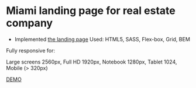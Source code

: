 # Miami landing page for real estate company
- Implemented [the landing page](https://www.figma.com/file/nHz8bflIwJaWP3P99vKTH5/miami_home_new?node-id=0%3A2)
Used: HTML5, SASS, Flex-box, Grid, BEM

Fully responsive for:

Large screens 2560px,
Full HD 1920px,
Notebook 1280px,
Tablet 1024,
Mobile (> 320px)

[DEMO](https://oleksandrmykoliuk.github.io/layout_miami/)
